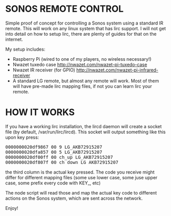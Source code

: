 SONOS REMOTE CONTROL
====================

Simple proof of concept for controlling a Sonos system using a standard IR remote. This will work on any linux system that has lirc support. I will not get into detail on how to setup lirc, there are plenty of guides for that on the internet. 

My setup includes:

* Raspberry Pi (wired to one of my players, no wireless necessary!)
* Nwazet tuxedo case http://nwazet.com/nwazet-pi-tuxedo-case
* Nwazet IR receiver (for GPIO) http://nwazet.com/nwazet-pi-infrared-receiver
* A standard LG remote, but almost any remote will work. Most of them will have pre-made lirc mapping files, if not you can learn lirc your remote.

HOW IT WORKS
============

If you have a working lirc installation, the lircd daemon will create a socket file (by default, /var/run/lirc/lircd). This socket will output something like this upon key press:

<pre>
0000000020df9867 00 9 LG_AKB72915207
0000000020dfa857 00 5 LG_AKB72915207
0000000020df00ff 00 ch_up LG_AKB72915207
0000000020df807f 00 ch_down LG_AKB72915207
</pre>

the third column is the actual key pressed. The code you receive might differ for different mapping files (some use lower case, some juse upper case, some prefix every code with KEY_, etc)

The node script will read those and map the actual key code to different actions on the Sonos system, which are sent across the network. 

Enjoy!


